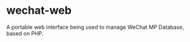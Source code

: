 wechat-web
==========

A portable web interface being used to manage WeChat MP Database, based on PHP.

